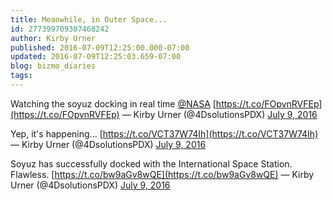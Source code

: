 ```yaml
---
title: Meanwhile, in Outer Space...
id: 277399709307468242
author: Kirby Urner
published: 2016-07-09T12:25:00.000-07:00
updated: 2016-07-09T12:25:03.659-07:00
blog: bizmo_diaries
tags: 
---
```


Watching the soyuz docking in real time [@NASA](https://twitter.com/NASA) [https://t.co/FOpvnRVFEp](https://t.co/FOpvnRVFEp)
— Kirby Urner (@4DsolutionsPDX) [July 9, 2016](https://twitter.com/4DsolutionsPDX/status/751623657445728257)

Yep, it's happening... [https://t.co/VCT37W74Ih](https://t.co/VCT37W74Ih)
— Kirby Urner (@4DsolutionsPDX) [July 9, 2016](https://twitter.com/4DsolutionsPDX/status/751625155827281924)

Soyuz has successfully docked with the International Space Station. Flawless.  [https://t.co/bw9aGv8wQE](https://t.co/bw9aGv8wQE)
— Kirby Urner (@4DsolutionsPDX) [July 9, 2016](https://twitter.com/4DsolutionsPDX/status/751629914709692416)